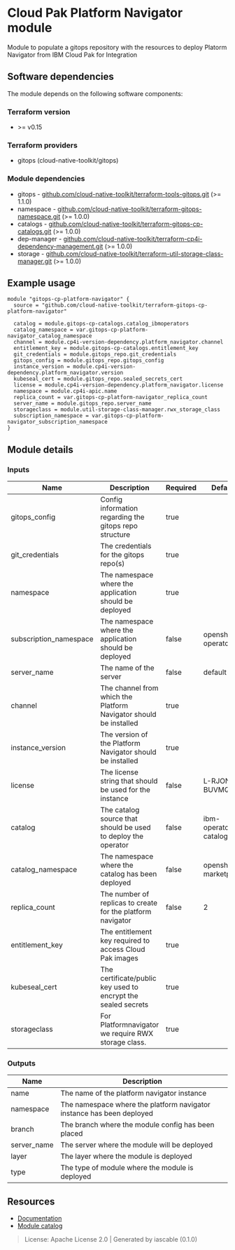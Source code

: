 # Cloud Pak Platform Navigator module

Module to populate a gitops repository with the resources to deploy Platorm Navigator from IBM Cloud Pak for Integration


## Software dependencies

The module depends on the following software components:

### Terraform version

- \>= v0.15

### Terraform providers


- gitops (cloud-native-toolkit/gitops)

### Module dependencies


- gitops - [github.com/cloud-native-toolkit/terraform-tools-gitops.git](https://github.com/cloud-native-toolkit/terraform-tools-gitops.git) (>= 1.1.0)
- namespace - [github.com/cloud-native-toolkit/terraform-gitops-namespace.git](https://github.com/cloud-native-toolkit/terraform-gitops-namespace.git) (>= 1.0.0)
- catalogs - [github.com/cloud-native-toolkit/terraform-gitops-cp-catalogs.git](https://github.com/cloud-native-toolkit/terraform-gitops-cp-catalogs.git) (>= 1.0.0)
- dep-manager - [github.com/cloud-native-toolkit/terraform-cp4i-dependency-management.git](https://github.com/cloud-native-toolkit/terraform-cp4i-dependency-management.git) (>= 1.0.0)
- storage - [github.com/cloud-native-toolkit/terraform-util-storage-class-manager.git](https://github.com/cloud-native-toolkit/terraform-util-storage-class-manager.git) (>= 1.0.0)

## Example usage

```hcl
module "gitops-cp-platform-navigator" {
  source = "github.com/cloud-native-toolkit/terraform-gitops-cp-platform-navigator"

  catalog = module.gitops-cp-catalogs.catalog_ibmoperators
  catalog_namespace = var.gitops-cp-platform-navigator_catalog_namespace
  channel = module.cp4i-version-dependency.platform_navigator.channel
  entitlement_key = module.gitops-cp-catalogs.entitlement_key
  git_credentials = module.gitops_repo.git_credentials
  gitops_config = module.gitops_repo.gitops_config
  instance_version = module.cp4i-version-dependency.platform_navigator.version
  kubeseal_cert = module.gitops_repo.sealed_secrets_cert
  license = module.cp4i-version-dependency.platform_navigator.license
  namespace = module.cp4i-apic.name
  replica_count = var.gitops-cp-platform-navigator_replica_count
  server_name = module.gitops_repo.server_name
  storageclass = module.util-storage-class-manager.rwx_storage_class
  subscription_namespace = var.gitops-cp-platform-navigator_subscription_namespace
}

```

## Module details

### Inputs

| Name | Description | Required | Default | Source |
|------|-------------|---------|----------|--------|
| gitops_config | Config information regarding the gitops repo structure | true |  | gitops.gitops_config |
| git_credentials | The credentials for the gitops repo(s) | true |  | gitops.git_credentials |
| namespace | The namespace where the application should be deployed | true |  | namespace.name |
| subscription_namespace | The namespace where the application should be deployed | false | openshift-operators |  |
| server_name | The name of the server | false | default | gitops.server_name |
| channel | The channel from which the Platform Navigator should be installed | true |  | dep-manager.platform_navigator.channel |
| instance_version | The version of the Platform Navigator should be installed | true |  | dep-manager.platform_navigator.version |
| license | The license string that should be used for the instance | false | L-RJON-BUVMQX | dep-manager.platform_navigator.license |
| catalog | The catalog source that should be used to deploy the operator | false | ibm-operator-catalog | catalogs.catalog_ibmoperators |
| catalog_namespace | The namespace where the catalog has been deployed | false | openshift-marketplace |  |
| replica_count | The number of replicas to create for the platform navigator | false | 2 |  |
| entitlement_key | The entitlement key required to access Cloud Pak images | true |  | catalogs.entitlement_key |
| kubeseal_cert | The certificate/public key used to encrypt the sealed secrets | true |  | gitops.sealed_secrets_cert |
| storageclass | For Platformnavigator we require RWX storage class. | true |  | storage.rwx_storage_class |

### Outputs

| Name | Description |
|------|-------------|
| name | The name of the platform navigator instance |
| namespace | The namespace where the platform navigator instance has been deployed |
| branch | The branch where the module config has been placed |
| server_name | The server where the module will be deployed |
| layer | The layer where the module is deployed |
| type | The type of module where the module is deployed |

## Resources

- [Documentation](https://operate.cloudnativetoolkit.dev)
- [Module catalog](https://modules.cloudnativetoolkit.dev)

> License: Apache License 2.0 | Generated by iascable (0.1.0)

